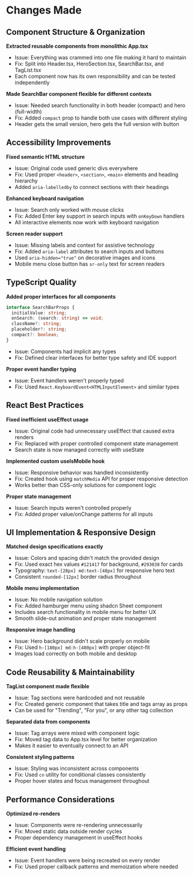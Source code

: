 # Changes Made

## Component Structure & Organization

**Extracted reusable components from monolithic App.tsx**
- Issue: Everything was crammed into one file making it hard to maintain
- Fix: Split into Header.tsx, HeroSection.tsx, SearchBar.tsx, and TagList.tsx
- Each component now has its own responsibility and can be tested independently

**Made SearchBar component flexible for different contexts**
- Issue: Needed search functionality in both header (compact) and hero (full-width)
- Fix: Added `compact` prop to handle both use cases with different styling
- Header gets the small version, hero gets the full version with button

## Accessibility Improvements

**Fixed semantic HTML structure**
- Issue: Original code used generic divs everywhere
- Fix: Used proper `<header>`, `<section>`, `<main>` elements and heading hierarchy
- Added `aria-labelledby` to connect sections with their headings

**Enhanced keyboard navigation**
- Issue: Search only worked with mouse clicks
- Fix: Added Enter key support in search inputs with `onKeyDown` handlers
- All interactive elements now work with keyboard navigation

**Screen reader support**
- Issue: Missing labels and context for assistive technology
- Fix: Added `aria-label` attributes to search inputs and buttons
- Used `aria-hidden="true"` on decorative images and icons
- Mobile menu close button has `sr-only` text for screen readers

## TypeScript Quality

**Added proper interfaces for all components**
```typescript
interface SearchBarProps {
  initialValue: string;
  onSearch: (search: string) => void;
  className?: string;
  placeholder?: string;
  compact?: boolean;
}
```
- Issue: Components had implicit any types
- Fix: Defined clear interfaces for better type safety and IDE support

**Proper event handler typing**
- Issue: Event handlers weren't properly typed
- Fix: Used `React.KeyboardEvent<HTMLInputElement>` and similar types

## React Best Practices

**Fixed inefficient useEffect usage**
- Issue: Original code had unnecessary useEffect that caused extra renders
- Fix: Replaced with proper controlled component state management
- Search state is now managed correctly with useState

**Implemented custom useIsMobile hook**
- Issue: Responsive behavior was handled inconsistently
- Fix: Created hook using `matchMedia` API for proper responsive detection
- Works better than CSS-only solutions for component logic

**Proper state management**
- Issue: Search inputs weren't controlled properly
- Fix: Added proper value/onChange patterns for all inputs

## UI Implementation & Responsive Design

**Matched design specifications exactly**
- Issue: Colors and spacing didn't match the provided design
- Fix: Used exact hex values `#121417` for background, `#293038` for cards
- Typography: `text-[28px] md:text-[48px]` for responsive hero text
- Consistent `rounded-[12px]` border radius throughout

**Mobile menu implementation**
- Issue: No mobile navigation solution
- Fix: Added hamburger menu using shadcn Sheet component
- Includes search functionality in mobile menu for better UX
- Smooth slide-out animation and proper state management

**Responsive image handling**
- Issue: Hero background didn't scale properly on mobile
- Fix: Used `h-[180px] md:h-[480px]` with proper object-fit
- Images load correctly on both mobile and desktop

## Code Reusability & Maintainability

**TagList component made flexible**
- Issue: Tag sections were hardcoded and not reusable
- Fix: Created generic component that takes title and tags array as props
- Can be used for "Trending", "For you", or any other tag collection

**Separated data from components**
- Issue: Tag arrays were mixed with component logic
- Fix: Moved tag data to App.tsx level for better organization
- Makes it easier to eventually connect to an API

**Consistent styling patterns**
- Issue: Styling was inconsistent across components
- Fix: Used `cn` utility for conditional classes consistently
- Proper hover states and focus management throughout

## Performance Considerations

**Optimized re-renders**
- Issue: Components were re-rendering unnecessarily
- Fix: Moved static data outside render cycles
- Proper dependency management in useEffect hooks

**Efficient event handling**
- Issue: Event handlers were being recreated on every render
- Fix: Used proper callback patterns and memoization where needed